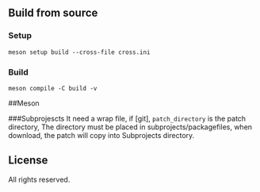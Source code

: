 ## Build from source


### Setup

```shell
meson setup build --cross-file cross.ini
```
### Build

```shell
meson compile -C build -v
```

##Meson

###Subprojescts
It need a wrap file, if [git], `patch_directory` is the patch directory,  The directory
must be placed in subprojects/packagefiles, when download, the patch will copy into
Subprojects directory.



## License

All rights reserved.

